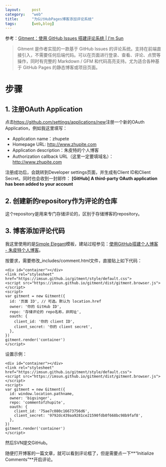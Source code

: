 ```yaml
---
layout:		post
category:	"web"
title:		"为GitHubPages博客添加评论系统"
tags:		[web,blog]
---
```


参考：[Gitment：使用 GitHub Issues 搭建评论系统 \| I'm Sun](https://imsun.net/posts/gitment-introduction/)


> Gitment 是作者实现的一款基于 GitHub Issues 的评论系统。支持在前端直接引入，不需要任何后端代码。可以在页面进行登录、查看、评论、点赞等操作，同时有完整的 Markdown / GFM 和代码高亮支持。尤为适合各种基于 GitHub Pages 的静态博客或项目页面。

# 步骤
## 1. 注册OAuth Application
点击<https://github.com/settings/applications/new>注册一个新的OAuth Application，例如我这里填写：
- Application name：zhupete
- Homepage URL: http://www.zhupite.com
- Application description：朱皮特的个人博客
- Authorization callback URL（这里一定要填域名）：http://www.zhupite.com

注册成功后，会跳转到Developer settings页面，并生成有Client ID和Client Secret。同时也会收到一封邮件：
**[GitHub] A third-party OAuth application has been added to your account**

## 2. 创建新的repository作为评论的仓库
这个repository是用来专门存储评论的，区别于存储博客的repository。

## 3. 博客添加评论代码
我这里使用的是[Simple Elegant](http://jekyllthemes.org/themes/simple-elegant/)模板，建站过程参见：[使用GitHub搭建个人博客 \- 朱皮特个人博客](http://www.zhupite.com/posts/readme.html)。

按要求，需要修改_includes/comment.html文件，直接贴上如下代码：
```
<div id="container"></div>
<link rel="stylesheet" href="https://imsun.github.io/gitment/style/default.css">
<script src="https://imsun.github.io/gitment/dist/gitment.browser.js"></script>
<script>
var gitment = new Gitment({
  id: '页面 ID', // 可选。默认为 location.href
  owner: '你的 GitHub ID',
  repo: '存储评论的 repo名称，非网址',
  oauth: {
    client_id: '你的 client ID',
    client_secret: '你的 client secret',
  },
})
gitment.render('container')
</script>
```
设置示例：
```
<div id="container"></div>
<link rel="stylesheet" href="https://imsun.github.io/gitment/style/default.css">
<script src="https://imsun.github.io/gitment/dist/gitment.browser.js"></script>
<script>
var gitment = new Gitment({
  id: window.location.pathname,
  owner: 'bigsinger',
  repo: 'commentofzhupite',
  oauth: {
    client_id: '75ae7c080c16673756d6',
    client_secret: '9792dc439aa9281ce21590fdb0f668bc98b9faf8',
  },
})
gitment.render('container')
</script>
```
然后SVN提交GitHub。

随便打开博客的一篇文章，就可以看到评论框了，但是需要点一下**“Initialize Comments”**开启评论。


